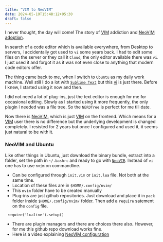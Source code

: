 ```yaml
---
title: "VIM to NeoVIM"
date: 2024-05-10T15:48:12+05:30
draft: false
---
```


I never thought, the day will come! The story of [VIM][vim] addiction and [NeoVIM][nvim] [adoption](#neovim-and-ubuntu).

In search of a code editor which is available everywhere, from Desktop to servers, I accidentally got used to `vi` some years back. I had to edit some files on the server or they call it `Cloud`, the only editor available there was `vi`. I just used it and forgot it as it was not even close to anything that modern code editors offer.

The thing came back to me, when I switch to `Ubuntu` as my daily work machine. Well still I do a lot with [`Sublime Text`][sublime] but this [vi][vim] is just there. Before I knew, I started using it now and then.

I did not need a lot of plug-ins, just the text editor is enough for me for occasional editing. Slowly as I started using it more frequently, the only plugin I needed was a file tree. So the `NERDTree` is perfect for me till date. 

Now there is [NeoVIM][nvim], which is just [VIM][vim] on the frontend. Which means for a [VIM][vim] user there is no difference but the underlying development is changed completely. I resisted for 2 years but once I configured and used it, it seems just natural to be with it.

### NeoVIM and Ubuntu


Like other things in Ubuntu, just download the binary bundle, extract into a folder, set the path in `~/.bashrc` and ready to go with [`NeoVIM`][nvim]. Instead of `vi` one has to use `nvim` on commandline.


 - Can be configured through `init.vim` or `init.lua` file. Not both at the same time.
 - Location of these files are in `$HOME/.config/nvim/`
 - This `nvim` folder have to be created manually
 - Plug-ins are just github repositories. Just download and place it in `pack` folder inside `$HOME/.config/nvim/` folder. Then add a `require` satement on the `config` file.

```
 require('lualine').setup()
```

 - There are plugin managers and there are choices there also. However, for me this github repo download works fine.
 - Here is a video explaining [NeoVIM configuration][nvim-conf]










[vim]: https://www.vim.org/
[nvim]: https://neovim.io/
[sublime]: https://www.sublimetext.com/
[nvim-conf]: [https://www.youtube.com/watch?v=m8C0Cq9Uv9o]




